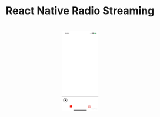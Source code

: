 <h1 align="center">
    <p>React Native Radio Streaming</p>
</h1>

<h1 align="center">
    <img src="demonstrationApp.gif" width="100">
</h1>
